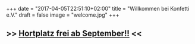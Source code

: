 +++
date = "2017-04-05T22:51:10+02:00"
title = "Willkommen bei Konfetti e.V."
draft = false
image = "welcome.jpg"
+++

<h2>>> <a href="/pdf/hortplatz-frei-ab-september.pdf" target="_blank">Hortplatz frei ab September!!</a> <<</h2>
